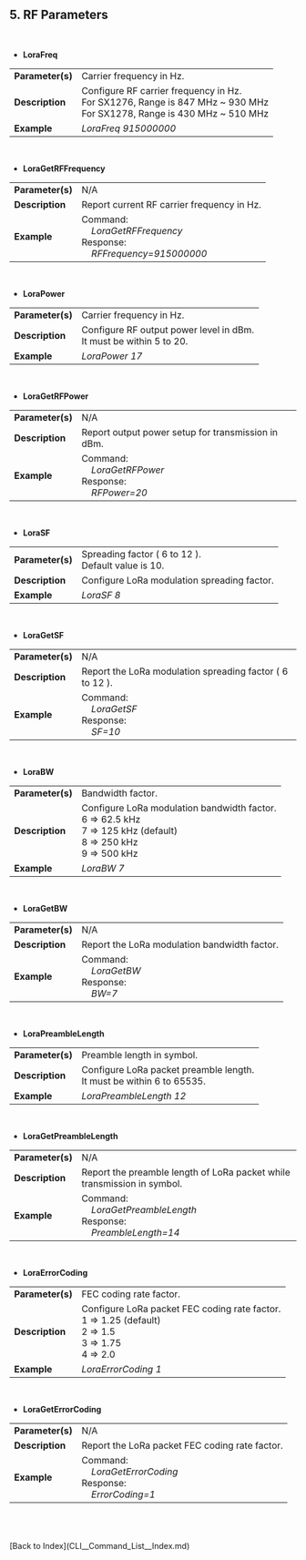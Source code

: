 <H2> 5. RF Parameters </H2>

<BR>

- <B>LoraFreq</B>
<TABLE>
<TR align="Left" valign="center">
	<TD><B>Parameter(s)</B></TD>
	<TD>
		Carrier frequency in Hz.
	</TD>
</TR>
<TR align="Left" valign="center"><TD><B>Description</B></TD>
	<TD>
		Configure RF carrier frequency in Hz.<BR>
		For SX1276, Range is 847 MHz ~ 930 MHz<BR>
		For SX1278, Range is 430 MHz ~ 510 MHz
	</TD>
</TR>
<TR align="Left" valign="center"><TD><B>Example</B></TD>		<TD><I>LoraFreq  915000000</I></TD></TR>
</TABLE>
<BR>

- <B>LoraGetRFFrequency</B>
<TABLE>
<TR align="Left" valign="center"><TD><B>Parameter(s)</B></TD>		<TD> N/A </TD></TR>
<TR align="Left" valign="center"><TD><B>Description</B></TD>		<TD> Report current RF carrier frequency in Hz. </TD></TR>
<TR align="Left" valign="center"><TD><B>Example</B></TD>
	<TD>
		Command:<BR>
		&nbsp; &nbsp;	<I>LoraGetRFFrequency</I><BR>
		Response:<BR>
		&nbsp; &nbsp;	<I>RFFrequency=915000000</I>
	</TD>
</TR>
</TABLE>
<BR>


- <B>LoraPower</B>
<TABLE>
<TR align="Left" valign="center">
	<TD><B>Parameter(s)</B></TD>
	<TD>
		Carrier frequency in Hz.
	</TD>
</TR>
<TR align="Left" valign="center"><TD><B>Description</B></TD>
	<TD>
		Configure RF output power level in dBm.<BR>
		It must be within 5 to 20.
	</TD>
</TR>
<TR align="Left" valign="center"><TD><B>Example</B></TD>		<TD><I>LoraPower  17</I></TD></TR>
</TABLE>
<BR>

- <B>LoraGetRFPower</B>
<TABLE>
<TR align="Left" valign="center"><TD><B>Parameter(s)</B></TD>		<TD> N/A </TD></TR>
<TR align="Left" valign="center"><TD><B>Description</B></TD>		<TD> Report output power setup for transmission in dBm. </TD></TR>
<TR align="Left" valign="center"><TD><B>Example</B></TD>
	<TD>
		Command:<BR>
		&nbsp; &nbsp;	<I>LoraGetRFPower</I><BR>
		Response:<BR>
		&nbsp; &nbsp;	<I>RFPower=20</I>
	</TD>
</TR>
</TABLE>
<BR>


- <B>LoraSF</B>
<TABLE>
<TR align="Left" valign="center">
	<TD><B>Parameter(s)</B></TD>
	<TD>
		Spreading factor ( 6 to 12 ).<BR>
		Default value is 10.
	</TD>
</TR>
<TR align="Left" valign="center"><TD><B>Description</B></TD>
	<TD>
		Configure LoRa modulation spreading factor.
	</TD>
</TR>
<TR align="Left" valign="center"><TD><B>Example</B></TD>		<TD><I>LoraSF  8</I></TD></TR>
</TABLE>
<BR>

- <B>LoraGetSF</B>
<TABLE>
<TR align="Left" valign="center"><TD><B>Parameter(s)</B></TD>		<TD> N/A </TD></TR>
<TR align="Left" valign="center"><TD><B>Description</B></TD>		<TD> Report the LoRa modulation spreading factor ( 6 to 12 ). </TD></TR>
<TR align="Left" valign="center"><TD><B>Example</B></TD>
	<TD>
		Command:<BR>
		&nbsp; &nbsp;	<I>LoraGetSF</I><BR>
		Response:<BR>
		&nbsp; &nbsp;	<I>SF=10</I>
	</TD>
</TR>
</TABLE>
<BR>

- <B>LoraBW</B>
<TABLE>
<TR align="Left" valign="center">
	<TD><B>Parameter(s)</B></TD>
	<TD>
		Bandwidth factor.
	</TD>
</TR>
<TR align="Left" valign="center"><TD><B>Description</B></TD>
	<TD>
		Configure LoRa modulation bandwidth factor.<BR>
		6 => 62.5 kHz<BR>
		7 => 125 kHz (default)<BR>
		8 => 250 kHz<BR>
		9 => 500 kHz
	</TD>
</TR>
<TR align="Left" valign="center"><TD><B>Example</B></TD>		<TD><I>LoraBW  7</I></TD></TR>
</TABLE>
<BR>

- <B>LoraGetBW</B>
<TABLE>
<TR align="Left" valign="center"><TD><B>Parameter(s)</B></TD>		<TD> N/A </TD></TR>
<TR align="Left" valign="center"><TD><B>Description</B></TD>		<TD> Report the LoRa modulation bandwidth factor. </TD></TR>
<TR align="Left" valign="center"><TD><B>Example</B></TD>
	<TD>
		Command:<BR>
		&nbsp; &nbsp;	<I>LoraGetBW</I><BR>
		Response:<BR>
		&nbsp; &nbsp;	<I>BW=7</I>
	</TD>
</TR>
</TABLE>
<BR>


- <B>LoraPreambleLength</B>
<TABLE>
<TR align="Left" valign="center"><TD><B>Parameter(s)</B></TD>		<TD> Preamble length in symbol. </TD></TR>
<TR align="Left" valign="center"><TD><B>Description</B></TD>
	<TD>
		Configure LoRa packet preamble length.<BR>
		It must be within 6 to 65535.
	</TD>
</TR>
<TR align="Left" valign="center"><TD><B>Example</B></TD>		<TD><I>LoraPreambleLength  12</I></TD></TR>
</TABLE>
<BR>

- <B>LoraGetPreambleLength</B>
<TABLE>
<TR align="Left" valign="center"><TD><B>Parameter(s)</B></TD>		<TD> N/A </TD></TR>
<TR align="Left" valign="center"><TD><B>Description</B></TD>		<TD> Report the preamble length of LoRa packet while transmission in symbol. </TD></TR>
<TR align="Left" valign="center"><TD><B>Example</B></TD>
	<TD>
		Command:<BR>
		&nbsp; &nbsp;	<I>LoraGetPreambleLength</I><BR>
		Response:<BR>
		&nbsp; &nbsp;	<I>PreambleLength=14</I>
	</TD>
</TR>
</TABLE>
<BR>


- <B>LoraErrorCoding</B>
<TABLE>
<TR align="Left" valign="center"><TD><B>Parameter(s)</B></TD>		<TD> FEC coding rate factor. </TD></TR>
<TR align="Left" valign="center"><TD><B>Description</B></TD>
	<TD>
		Configure LoRa packet FEC coding rate factor.<BR>
		1 => 1.25 (default)<BR>
		2 => 1.5<BR>
		3 => 1.75<BR>
		4 => 2.0
	</TD>
</TR>
<TR align="Left" valign="center"><TD><B>Example</B></TD>		<TD><I>LoraErrorCoding  1</I></TD></TR>
</TABLE>
<BR>

- <B>LoraGetErrorCoding</B>
<TABLE>
<TR align="Left" valign="center"><TD><B>Parameter(s)</B></TD>		<TD> N/A </TD></TR>
<TR align="Left" valign="center"><TD><B>Description</B></TD>		<TD> Report the LoRa packet FEC coding rate factor. </TD></TR>
<TR align="Left" valign="center"><TD><B>Example</B></TD>
	<TD>
		Command:<BR>
		&nbsp; &nbsp;	<I>LoraGetErrorCoding</I><BR>
		Response:<BR>
		&nbsp; &nbsp;	<I>ErrorCoding=1</I>
	</TD>
</TR>
</TABLE>
<BR>

<BR>
<BR>
[Back to Index](CLI__Command_List__Index.md)

